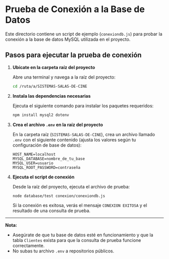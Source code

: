 # Prueba de Conexión a la Base de Datos

Este directorio contiene un script de ejemplo (`conexiondb.js`) para probar la conexión a la base de datos MySQL utilizada en el proyecto.

## Pasos para ejecutar la prueba de conexión

1. **Ubícate en la carpeta raíz del proyecto**

   Abre una terminal y navega a la raíz del proyecto:
   ```bash
   cd /ruta/a/SISTEMAS-SALAS-DE-CINE
   ```

2. **Instala las dependencias necesarias**

   Ejecuta el siguiente comando para instalar los paquetes requeridos:
   ```bash
   npm install mysql2 dotenv
   ```

3. **Crea el archivo `.env` en la raíz del proyecto**

   En la carpeta raíz (`SISTEMAS-SALAS-DE-CINE`), crea un archivo llamado `.env` con el siguiente contenido (ajusta los valores según tu configuración de base de datos):
   ```env
   HOST_NAME=localhost
   MYSQL_DATABASE=nombre_de_tu_base
   MYSQL_USER=usuario
   MYSQL_ROOT_PASSWORD=contraseña
   ```

4. **Ejecuta el script de conexión**

   Desde la raíz del proyecto, ejecuta el archivo de prueba:
   ```bash
   node database/test conexion/conexiondb.js
   ```

   Si la conexión es exitosa, verás el mensaje `CONEXION EXITOSA` y el resultado de una consulta de prueba.

---

**Nota:**
- Asegúrate de que tu base de datos esté en funcionamiento y que la tabla `Clientes` exista para que la consulta de prueba funcione correctamente.
- No subas tu archivo `.env` a repositorios públicos.
